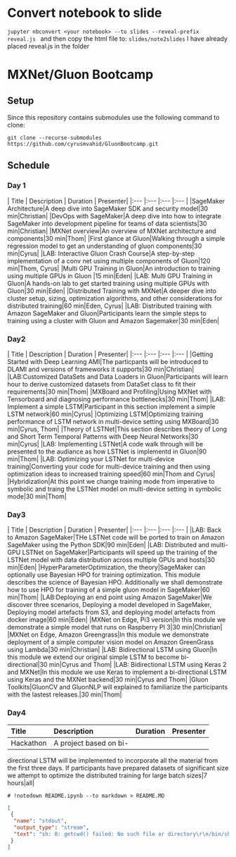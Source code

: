 
# Convert notebook to slide
`jupyter nbconvert <your notebook> --to slides --reveal-prefix reveal.js
`
and then copy the html file to: `slides/note2slides`
I have already placed reveal.js in the folder




# MXNet/Gluon Bootcamp

## Setup

Since this repository contains submodules use
the following command to clone:

`git clone --recurse-submodules
https://github.com/cyrusmvahid/GluonBootcamp.git`

## Schedule

### Day 1
|
Title | Description | Duration | Presenter| 
|:---    |:---   |:---
|:---      |
|SageMaker Architecture|A deep dive into SageMaker SDK and security
model|30 min|Christian|
|DevOps with SageMaker|A deep dive into how to integrate
SageMaker into development pipeline for teams of data scientists|30
min|Christian|
|MXNet overview|An overview of MXNet architecture and
components|30 min|Thom|
|First glance at Gluon|Walking through a simple
regression model to get an understanding of gluon components|30 min|Cyrus|
|LAB:
Interactive Gluon Crash Course|A step-by-step implementation of a conv net using
multiple components of Gluon|120 min|Thom, Cyrus|
|Multi GPU Training in
Gluon|An introduction to training using multiple GPUs in Gluon |15 min|Eden|
|LAB: Multi GPU Training in Gluon|A hands-on lab to get started training using
multiple GPUs with Gluon|30 min|Eden|
|Distributed Training with MXNet|A deeper
dive into cluster setup, sizing, optimization algorithms, and other
considerations for distributed training|60 min|Eden, Cyrus|
|LAB: Distributed
training with Amazon SageMaker and Gluon|Participants learn the simple steps to
training using a cluster with Gluon and Amazon Sagemaker|30 min|Eden|

### Day2
| Title | Description | Duration | Presenter| 
|:---    |:---   |:---
|:---      |
|Getting Started with Deep Learning AMI|The particpants will be
introduced to DLAMI and versions of frameworks it supports|30 min|Christian|
|LAB:Customized DataSets and Data Loaders in Gluon|Participants will learn hour
to derive customized datasets from DataSet class to fit their requirements|30
min|Thom|
|MXBoard and Profiling|Using MXNet with Tensorboard and diagnosing
performance bottlenecks|30 min|Thom|
|LAB: Implement a simple LSTM|Participant
in this section implement a simple LSTM network|60 min|Cyrus|
|Optimizing
LSTM|Optimizing training performance of LSTM network in multi-device setting
using MXBoard|30 min|Cyrus, Thom|
|Theory of LSTNet|This section describes
theory of Long and Short Term Temporal Patterns with Deep Neural Networks|30
min|Cyrus|
|LAB: Implementing LSTNet|A code walk through will be presented to
the audiance as how LSTNet is implementd in Gluon|90 min|Thom|
|LAB: Optimizing
your LSTNet for multi-device training|Converting your code for multi-device
training and then using optimization ideas to increased training speed|60
min|Thom and Cyrus|
|Hybridization|At this point we change training mode from
imperative to symbolic and traing the LSTNet model on multi-device setting in
symbolic mode|30 min|Thom|

### Day3
| Title | Description | Duration |
Presenter| 
|:---    |:---   |:---         |:---      |
|LAB: Back to Amazon
SageMaker|THe LSTNet code will be ported to train on Amazon SageMaker using the
Python SDK|90 min|Eden|
|LAB: Distributed and multi-GPU LSTNet on
SageMaker|Participants will speed up the training of the LSTNet model with data
distribution across multiple GPUs and hosts|30 min|Eden|
|HyperParameterOptimization, the theory|SageMaker can optionally use Bayesian
HPO for training optimization. This module describes the science of Bayesian
HPO. Additionally we shall demonstrate how to use HPO for training of a simple
gluon model in SageMaker|60 min|Thom|
|LAB:Deploying an end point using Amazon
SageMaker|We discover three scenarios, Deploying a model developed in SageMaker,
Deploying model artefacts from S3, and deploying model artefacts from docker
image|60 min|Eden|
|MXNet on Edge, Pi3 version|In this module we demonstrate a
simple model that runs on Raspberry PI 3|30 min|Christian|
|MXNet on Edge,
Amazon Greengrass|In this module we demonstrate deployment of a simple computer
vision model on Amazon GreenGrass using Lambda|30 min|Christian|
|LAB:
Bidirectional LSTM using Gluon|In this module we extend our original simple LSTM
to become bi-directional|30 min|Cyrus and Thom|
|LAB: Bidirectional LSTM using
Keras 2 and MXNet|In this module we use Keras to implement a bi-directional LSTM
using Keras and the MXNet backend|30 min|Cyrus and Thom|
|Gluon Toolkits|GluonCV
and GluonNLP will explained to familiarize the participants with the lastest
releases.|30 min|Thom|

### Day4
| Title | Description | Duration | Presenter|
|:---    |:---   |:---         |:---      |
|Hackathon|A project based on bi-
directional LSTM will be implemented to incorporate all the material from the
first three days. If participants have prepared datasets of significant size we
attempt to optimize the distributed training for large batch sizes|7 hours|all|

```{.python .input  n=4}
# !notedown README.ipynb --to markdown > README.MD
```

```{.json .output n=4}
[
 {
  "name": "stdout",
  "output_type": "stream",
  "text": "sh: 0: getcwd() failed: No such file or directory\r\n/bin/sh: 1: cannot create README.MD: Directory nonexistent\r\n"
 }
]
```

